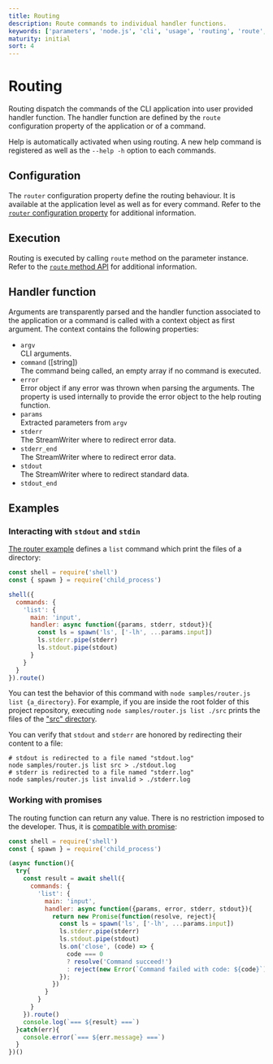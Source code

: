 ```yaml
---
title: Routing
description: Route commands to individual handler functions.
keywords: ['parameters', 'node.js', 'cli', 'usage', 'routing', 'route', 'handler', 'fucntion']
maturity: initial
sort: 4
---
```


# Routing

Routing dispatch the commands of the CLI application into user provided handler function. The handler function are defined by the `route` configuration property of the application or of a command.

Help is automatically activated when using routing. A new help command is registered as well as the `--help -h` option to each commands.

## Configuration

The `router` configuration property define the routing behaviour. It is available at the application level as well as for every command. Refer to the [`router` configuration property](/config/router/) for additional information.

## Execution

Routing is executed by calling `route` method on the parameter instance. Refer to the [`route` method API](/api/route/) for additional information.

## Handler function

Arguments are transparently parsed and the handler function associated to the application or a command is called with a context object as first argument. The context contains the following properties:

* `argv`   
   CLI arguments.
* `command` ([string])   
  The command being called, an empty array if no command is executed.
* `error`   
   Error object if any error was thrown when parsing the arguments. The property is used internally to provide the error object to the help routing function.
* `params`   
   Extracted parameters from `argv`
* `stderr`   
  The StreamWriter where to redirect error data.
* `stderr_end`   
  The StreamWriter where to redirect error data.
* `stdout`   
  The StreamWriter where to redirect standard data.
* `stdout_end`   

## Examples

### Interacting with `stdout` and `stdin`

[The router example](https://github.com/adaltas/node-shell/blob/master/samples/router.js) defines a `list` command which print the files of a directory:

```js
const shell = require('shell')
const { spawn } = require('child_process')

shell({
  commands: {
    'list': {
      main: 'input',
      handler: async function({params, stderr, stdout}){
        const ls = spawn('ls', ['-lh', ...params.input])
        ls.stderr.pipe(stderr)
        ls.stdout.pipe(stdout)
      }
    }
  }
}).route()
```

You can test the behavior of this command with `node samples/router.js list {a_directory}`. For example, if you are inside the root folder of this project repository, executing `node samples/router.js list ./src` prints the files of the ["src" directory](https://github.com/adaltas/node-shell/blob/master/src/).

You can verify that `stdout` and `stderr` are honored by redirecting their content to a file:

```
# stdout is redirected to a file named "stdout.log"
node samples/router.js list src > ./stdout.log
# stderr is redirected to a file named "stderr.log"
node samples/router.js list invalid > ./stderr.log
```

### Working with promises

The routing function can return any value. There is no restriction imposed to the developer. Thus, it is [compatible with promise](https://github.com/adaltas/node-shell/blob/master/samples/router_promise.js):

```js
const shell = require('shell')
const { spawn } = require('child_process')

(async function(){
  try{
    const result = await shell({
      commands: {
        'list': {
          main: 'input',
          handler: async function({params, error, stderr, stdout}){
            return new Promise(function(resolve, reject){
              const ls = spawn('ls', ['-lh', ...params.input])
              ls.stderr.pipe(stderr)
              ls.stdout.pipe(stdout)
              ls.on('close', (code) => {
                code === 0
                ? resolve('Command succeed!')
                : reject(new Error(`Command failed with code: ${code}`))
              });
            })
          }
        }
      }
    }).route()
    console.log(`=== ${result} ===`)
  }catch(err){
    console.error(`=== ${err.message} ===`)
  }
})()
```

